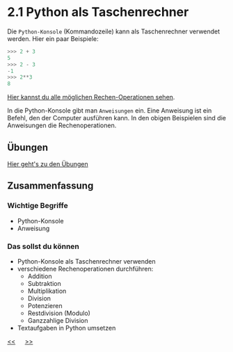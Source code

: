# 2.1 Python als Taschenrechner

Die `Python-Konsole` (Kommandozeile) kann als Taschenrechner verwendet werden. Hier ein paar Beispiele:

```python
>>> 2 + 3
5
>>> 2 - 3
-1
>>> 2**3
8
```

[Hier kannst du alle möglichen Rechen-Operationen sehen](https://www.w3schools.com/python/python_operators.asp).

In die Python-Konsole gibt man `Anweisungen` ein. 
Eine Anweisung ist ein Befehl, den der Computer ausführen kann. 
In den obigen Beispielen sind die Anweisungen die Rechenoperationen.

## Übungen
[Hier geht's zu den Übungen](../uebungen/UE_2.1_PythonAlsTaschenrechner.md) 

## Zusammenfassung
### Wichtige Begriffe
- Python-Konsole
- Anweisung


### Das sollst du können
- Python-Konsole als Taschenrechner verwenden
- verschiedene Rechenoperationen durchführen:
  - Addition
  - Subtraktion
  - Multiplikation
  - Division
  - Potenzieren
  - Restdivision (Modulo)
  - Ganzzahlige Division
- Textaufgaben in Python umsetzen 


[<<](02.0_ProgrammierenMitPython.md) &emsp; [>>](03.0_Variablen.md)
